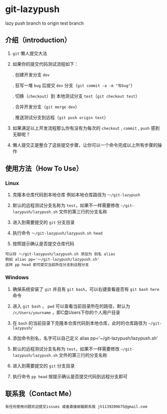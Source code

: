 # git-lazypush
lazy push branch to origin test branch

## 介绍（introduction）
1. `git` 懒人提交大法
2. 如果你的提交代码测试流程如下：

    . 创建开发分支 `dev`

    . 狂写一堆 `bug` 后提交 `dev` 分支（`git commit -a -m "写bug"`）

    . 切换（`checkout`）到 本地测试分支 `test`（`git checkout test`）

    . 合并开发分支（`git merge dev`）

    . 推送测试分支到远程（`git push origin test`）

3. 如果满足以上开发流程那么你有没有为每次的 `checkout` , `commit` , `push` 感到无聊呢？ 
4. 懒人提交正是整合了这些提交步骤，让你可以一个命令完成以上所有步骤的操作

## 使用方法（How To Use）

### Linux

1. 克隆本仓库代码到本地仓库 例如本地仓库路径为 `～/git-lazypush`

2. 默认的远程测试分支名称为 `test`，如果不一样需要修改 `~/git-lazypush/lazypush.sh` 文件的第三行的分支名称

3. 进入到需要提交的 `git` 分支目录

4. 执行命令 `～/git-lazypush/lazypush.sh head`

5. 按照提示确认是否提交仓库代码

```
可以将 ～/git-lazypush/lazypush.sh 添加为 别名 alias
例如 alias pp='～/git-lazypush/lazypush.sh'
这样 pp head 即可提交当前所在分支到远程分支
```

### Windows

1. 确保系统安装了 `git` 并且有 `git bash`，可以右键查看是否有 `git bash here` 命令

2. 进入 `git bash` ， `pwd` 可以查看当前目录所在的路径，默认为 `/c/Users/yourname` ，即C盘Users下你的个人用户目录

3. 在 `bash` 的当前目录下克隆本仓库代码到本地仓库，此时的仓库路径为 `~/git-lazypush/` 

4. 添加命令别名，名字可以自己定义 alias pp='~/git-lazypush/lazypush.sh'

5. 默认的远程测试分支名称为 `test`，如果不一样需要修改 `~/git-lazypush/lazypush.sh` 文件的第三行的分支名称

6. 进入到需要提交的 `git` 分支目录

7. 执行命令 `pp head` 按提示确认是否提交代码到远程分支即可

## 联系我（Contact Me）

``` 
有任何使用问题欢迎提交issues 或者直接邮箱联系我 jh1139209675@gmail.com
```
